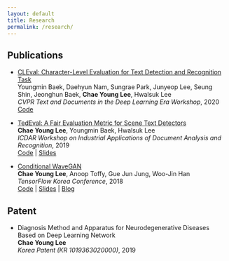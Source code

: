 ```yaml
---
layout: default
title: Research
permalink: /research/
---
```


## Publications

- [CLEval: Character-Level Evaluation for Text Detection and Recognition Task](https://openaccess.thecvf.com/content_CVPRW_2020/html/w34/Baek_CLEval_Character-Level_Evaluation_for_Text_Detection_and_Recognition_Tasks_CVPRW_2020_paper.html)  
  Youngmin Baek, Daehyun Nam, Sungrae Park, Junyeop Lee, Seung Shin, Jeonghun Baek, **Chae Young Lee**, Hwalsuk Lee  
  *CVPR Text and Documents in the Deep Learning Era Workshop*, 2020  
  [Code](https://github.com/clovaai/CLEval)

- [TedEval: A Fair Evaluation Metric for Scene Text Detectors](https://arxiv.org/abs/1907.01227)  
  **Chae Young Lee**, Youngmin Baek, Hwalsuk Lee  
  *ICDAR Workshop on Industrial Applications of Document Analysis and Recognition*, 2019  
  [Code](https://github.com/clovaai/TedEval) | [Slides](https://docs.google.com/presentation/d/1EFK_WjpdLExZVDPt4C7yCcxjpXNvIyAOL9zUnKx1VoY/edit#slide=id.p1)

- [Conditional WaveGAN](https://arxiv.org/abs/1809.10636)  
  **Chae Young Lee**, Anoop Toffy, Gue Jun Jung, Woo-Jin Han  
  *TensorFlow Korea Conference*, 2018  
  [Code](https://github.com/chaeyoung-lee/cwavegan) | [Slides](https://github.com/chaeyoung-lee/cwavegan/blob/master/final_presentation/CWaveGAN_DLJeju18ppt_Anoop_CY.pdf) | [Blog](https://medium.com/@chaeyoung.lee/conditional-wavegan-explained-1c2a87e8d84d)

## Patent

- Diagnosis Method and Apparatus for Neurodegenerative Diseases Based on Deep Learning Network  
  **Chae Young Lee**  
  *Korea Patent (KR 1019363020000)*, 2019
